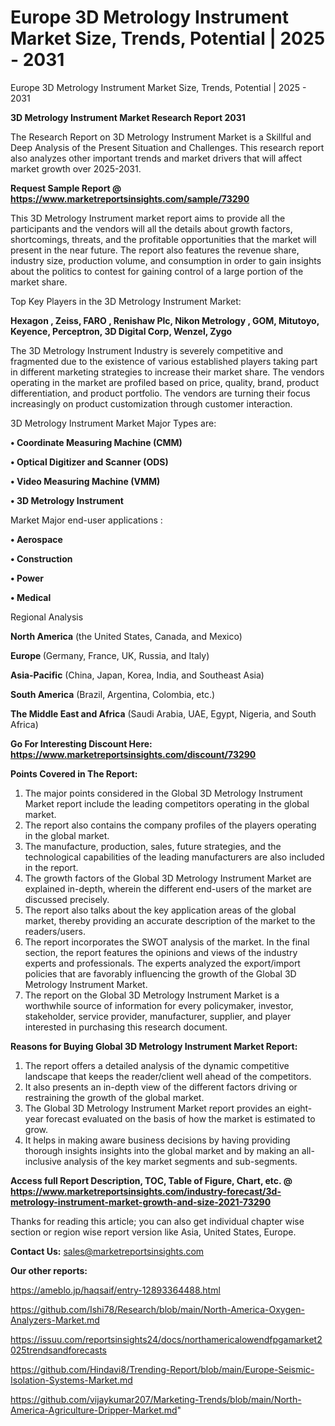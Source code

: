 # Europe 3D Metrology Instrument Market Size, Trends, Potential | 2025 - 2031
 Europe 3D Metrology Instrument Market Size, Trends, Potential | 2025 - 2031

<strong>3D Metrology Instrument Market Research Report 2031</strong>

The Research Report on 3D Metrology Instrument Market is a Skillful and Deep Analysis of the Present Situation and Challenges. This research report also analyzes other important trends and market drivers that will affect market growth over 2025-2031.

<strong>Request Sample Report @ <a href=https://www.marketreportsinsights.com/sample/73290>https://www.marketreportsinsights.com/sample/73290</a></strong>

This 3D Metrology Instrument market report aims to provide all the participants and the vendors will all the details about growth factors, shortcomings, threats, and the profitable opportunities that the market will present in the near future. The report also features the revenue share, industry size, production volume, and consumption in order to gain insights about the politics to contest for gaining control of a large portion of the market share.

Top Key Players in the 3D Metrology Instrument Market:

<strong>Hexagon , Zeiss, FARO , Renishaw Plc, Nikon Metrology , GOM, Mitutoyo, Keyence, Perceptron, 3D Digital Corp, Wenzel, Zygo</strong>

The 3D Metrology Instrument Industry is severely competitive and fragmented due to the existence of various established players taking part in different marketing strategies to increase their market share. The vendors operating in the market are profiled based on price, quality, brand, product differentiation, and product portfolio. The vendors are turning their focus increasingly on product customization through customer interaction.

3D Metrology Instrument Market Major Types are:

<strong>• Coordinate Measuring Machine (CMM)

• Optical Digitizer and Scanner (ODS)

• Video Measuring Machine (VMM)

• 3D Metrology Instrument</strong>

Market Major end-user applications :

<strong>• Aerospace

• Construction

• Power

• Medical</strong>

Regional Analysis

</u><strong><b>North America</b></strong> (the United States, Canada, and Mexico)

<strong><b>Europe </b></strong>(Germany, France, UK, Russia, and Italy)

<strong><b>Asia-Pacific</b></strong> (China, Japan, Korea, India, and Southeast Asia)

<strong><b>South America</b></strong> (Brazil, Argentina, Colombia, etc.)

<strong><b>The Middle East and Africa</b></strong> (Saudi Arabia, UAE, Egypt, Nigeria, and South Africa)

<strong>Go For Interesting Discount Here: <a href=https://www.marketreportsinsights.com/discount/73290>https://www.marketreportsinsights.com/discount/73290</a></strong>

<strong>Points Covered in The Report:</strong>
<ol>
  <li>The major points considered in the Global 3D Metrology Instrument Market report include the leading competitors operating in the global market.</li>
  <li>The report also contains the company profiles of the players operating in the global market.</li>
  <li>The manufacture, production, sales, future strategies, and the technological capabilities of the leading manufacturers are also included in the report.</li>
  <li>The growth factors of the Global 3D Metrology Instrument Market are explained in-depth, wherein the different end-users of the market are discussed precisely.</li>
  <li>The report also talks about the key application areas of the global market, thereby providing an accurate description of the market to the readers/users.</li>
  <li>The report incorporates the SWOT analysis of the market. In the final section, the report features the opinions and views of the industry experts and professionals. The experts analyzed the export/import policies that are favorably influencing the growth of the Global 3D Metrology Instrument Market.</li>
  <li>The report on the Global 3D Metrology Instrument Market is a worthwhile source of information for every policymaker, investor, stakeholder, service provider, manufacturer, supplier, and player interested in purchasing this research document.</li>
</ol>
<strong>Reasons for Buying Global 3D Metrology Instrument Market Report:</strong>

<ol>
  <li>The report offers a detailed analysis of the dynamic competitive landscape that keeps the reader/client well ahead of the competitors.</li>
  <li>It also presents an in-depth view of the different factors driving or restraining the growth of the global market.</li>
  <li>The Global 3D Metrology Instrument Market report provides an eight-year forecast evaluated on the basis of how the market is estimated to grow.</li>
  <li>It helps in making aware business decisions by having providing thorough insights insights into the global market and by making an all-inclusive analysis of the key market segments and sub-segments.</li>
</ol>
<strong>Access full Report Description, TOC, Table of Figure, Chart, etc. @ <a href=https://www.marketreportsinsights.com/industry-forecast/3d-metrology-instrument-market-growth-and-size-2021-73290>https://www.marketreportsinsights.com/industry-forecast/3d-metrology-instrument-market-growth-and-size-2021-73290</a></strong>


Thanks for reading this article; you can also get individual chapter wise section or region wise report version like Asia, United States, Europe.

<strong>Contact Us:</strong>
sales@marketreportsinsights.com

<strong>Our other reports:</strong>

<a href=https://ameblo.jp/haqsaif/entry-12893364488.html>https://ameblo.jp/haqsaif/entry-12893364488.html</a>

<a href=https://github.com/Ishi78/Research/blob/main/North-America-Oxygen-Analyzers-Market.md>https://github.com/Ishi78/Research/blob/main/North-America-Oxygen-Analyzers-Market.md</a>

<a href=https://issuu.com/reportsinsights24/docs/northamericalowendfpgamarket2025trendsandforecasts>https://issuu.com/reportsinsights24/docs/northamericalowendfpgamarket2025trendsandforecasts</a>

<a href=https://github.com/Hindavi8/Trending-Report/blob/main/Europe-Seismic-Isolation-Systems-Market.md>https://github.com/Hindavi8/Trending-Report/blob/main/Europe-Seismic-Isolation-Systems-Market.md</a>

<a href=https://github.com/vijaykumar207/Marketing-Trends/blob/main/North-America-Agriculture-Dripper-Market.md>https://github.com/vijaykumar207/Marketing-Trends/blob/main/North-America-Agriculture-Dripper-Market.md</a>"
